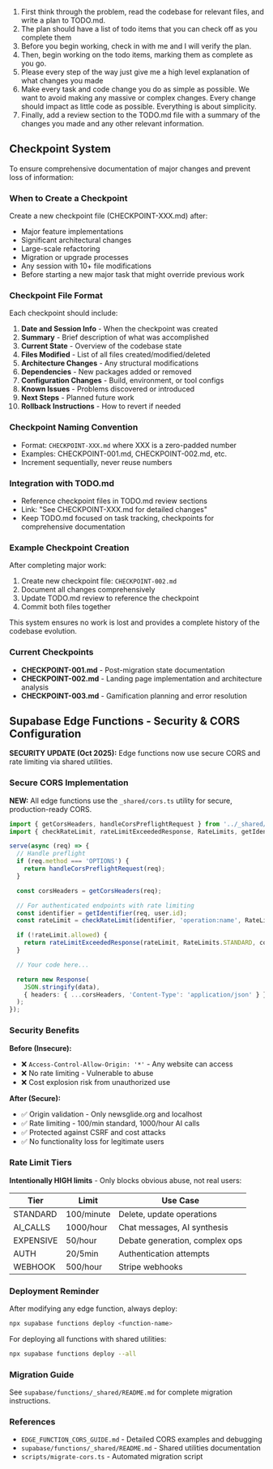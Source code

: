 1. First think through the problem, read the codebase for relevant files, and write a plan to TODO.md.
2. The plan should have a list of todo items that you can check off as you complete them
3. Before you begin working, check in with me and I will verify the plan.
4. Then, begin working on the todo items, marking them as complete as you go.
5. Please every step of the way just give me a high level explanation of what changes you made
6. Make every task and code change you do as simple as possible. We want to avoid making any massive or complex changes. Every change should impact as little code as possible. Everything is about simplicity.
7. Finally, add a review section to the TODO.md file with a summary of the changes you made and any other relevant information.

## Checkpoint System

To ensure comprehensive documentation of major changes and prevent loss of information:

### When to Create a Checkpoint

Create a new checkpoint file (CHECKPOINT-XXX.md) after:
- Major feature implementations
- Significant architectural changes
- Large-scale refactoring
- Migration or upgrade processes
- Any session with 10+ file modifications
- Before starting a new major task that might override previous work

### Checkpoint File Format

Each checkpoint should include:
1. **Date and Session Info** - When the checkpoint was created
2. **Summary** - Brief description of what was accomplished
3. **Current State** - Overview of the codebase state
4. **Files Modified** - List of all files created/modified/deleted
5. **Architecture Changes** - Any structural modifications
6. **Dependencies** - New packages added or removed
7. **Configuration Changes** - Build, environment, or tool configs
8. **Known Issues** - Problems discovered or introduced
9. **Next Steps** - Planned future work
10. **Rollback Instructions** - How to revert if needed

### Checkpoint Naming Convention

- Format: `CHECKPOINT-XXX.md` where XXX is a zero-padded number
- Examples: CHECKPOINT-001.md, CHECKPOINT-002.md, etc.
- Increment sequentially, never reuse numbers

### Integration with TODO.md

- Reference checkpoint files in TODO.md review sections
- Link: "See CHECKPOINT-XXX.md for detailed changes"
- Keep TODO.md focused on task tracking, checkpoints for comprehensive documentation

### Example Checkpoint Creation

After completing major work:
1. Create new checkpoint file: `CHECKPOINT-002.md`
2. Document all changes comprehensively
3. Update TODO.md review to reference the checkpoint
4. Commit both files together

This system ensures no work is lost and provides a complete history of the codebase evolution.

### Current Checkpoints

- **CHECKPOINT-001.md** - Post-migration state documentation
- **CHECKPOINT-002.md** - Landing page implementation and architecture analysis
- **CHECKPOINT-003.md** - Gamification planning and error resolution

## Supabase Edge Functions - Security & CORS Configuration

**SECURITY UPDATE (Oct 2025):** Edge functions now use secure CORS and rate limiting via shared utilities.

### Secure CORS Implementation

**NEW:** All edge functions use the `_shared/cors.ts` utility for secure, production-ready CORS.

```typescript
import { getCorsHeaders, handleCorsPreflightRequest } from '../_shared/cors.ts';
import { checkRateLimit, rateLimitExceededResponse, RateLimits, getIdentifier } from '../_shared/ratelimit.ts';

serve(async (req) => {
  // Handle preflight
  if (req.method === 'OPTIONS') {
    return handleCorsPreflightRequest(req);
  }

  const corsHeaders = getCorsHeaders(req);

  // For authenticated endpoints with rate limiting
  const identifier = getIdentifier(req, user.id);
  const rateLimit = checkRateLimit(identifier, 'operation:name', RateLimits.STANDARD);

  if (!rateLimit.allowed) {
    return rateLimitExceededResponse(rateLimit, RateLimits.STANDARD, corsHeaders);
  }

  // Your code here...

  return new Response(
    JSON.stringify(data),
    { headers: { ...corsHeaders, 'Content-Type': 'application/json' } }
  );
});
```

### Security Benefits

**Before (Insecure):**
- ❌ `Access-Control-Allow-Origin: '*'` - Any website can access
- ❌ No rate limiting - Vulnerable to abuse
- ❌ Cost explosion risk from unauthorized use

**After (Secure):**
- ✅ Origin validation - Only newsglide.org and localhost
- ✅ Rate limiting - 100/min standard, 1000/hour AI calls
- ✅ Protected against CSRF and cost attacks
- ✅ No functionality loss for legitimate users

### Rate Limit Tiers

**Intentionally HIGH limits** - Only blocks obvious abuse, not real users:

| Tier | Limit | Use Case |
|------|-------|----------|
| STANDARD | 100/minute | Delete, update operations |
| AI_CALLS | 1000/hour | Chat messages, AI synthesis |
| EXPENSIVE | 50/hour | Debate generation, complex ops |
| AUTH | 20/5min | Authentication attempts |
| WEBHOOK | 500/hour | Stripe webhooks |

### Deployment Reminder

After modifying any edge function, always deploy:
```bash
npx supabase functions deploy <function-name>
```

For deploying all functions with shared utilities:
```bash
npx supabase functions deploy --all
```

### Migration Guide

See `supabase/functions/_shared/README.md` for complete migration instructions.

### References

- `EDGE_FUNCTION_CORS_GUIDE.md` - Detailed CORS examples and debugging
- `supabase/functions/_shared/README.md` - Shared utilities documentation
- `scripts/migrate-cors.ts` - Automated migration script
